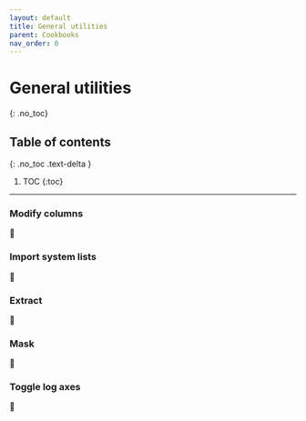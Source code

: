 ```yaml
---
layout: default
title: General utilities
parent: Cookbooks
nav_order: 0
---
```


# General utilities
{: .no_toc}

## Table of contents
{: .no_toc .text-delta }

1. TOC
{:toc}
---

###  Modify columns

🚧

###  Import system lists

🚧

### Extract

🚧

### Mask

🚧

### Toggle log axes

🚧
